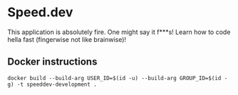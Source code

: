 # Speed.dev
This application is absolutely fire. One might say it f***s!
Learn how to code hella fast (fingerwise not like brainwise)!

## Docker instructions
```
docker build --build-arg USER_ID=$(id -u) --build-arg GROUP_ID=$(id -g) -t speeddev-development .
```